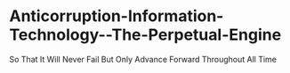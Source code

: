 # Anticorruption-Information-Technology--The-Perpetual-Engine
So That It Will Never Fail But Only Advance Forward Throughout All Time
